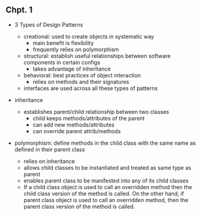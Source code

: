 ## Chpt. 1
- 3 Types of Design Patterns 
    - creational: used to create objects in systematic way
        - main benefit is flexibility
        - frequently relies on polymorphism
    - structural: establish useful relationships between software components in certain configs
        - takes advantage of inheritance
    - behavioral: best practices of object interaction
        - relies on methods and their signatures 
    - interfaces are used across all these types of patterns

- inheritance
    - establishes parent/child relationship between two classes
        - child keeps methods/attributes of the parent
        - can add new methods/attributes
        - can override parent attrib/methods

- polymorphism: define methods in the child class with the same name as defined in their parent class
    - relies on inheritance
    - allows child classes to be instantiated and treated as same type as parent
    - enables parent class to be manifested into any of its child classes
    - If a child class object is used to call an overridden method then the child class version of the method is called. On the other hand, if parent class object is used to call an overridden method, then the parent class version of the method is called.